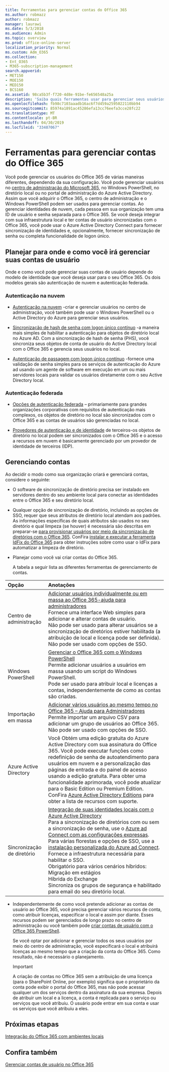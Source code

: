 ```yaml
---
title: Ferramentas para gerenciar contas do Office 365
ms.author: robmazz
author: robmazz
manager: laurawi
ms.date: 5/3/2018
ms.audience: Admin
ms.topic: overview
ms.prod: office-online-server
localization_priority: Normal
ms.custom: Adm_O365
ms.collection:
- Ent_O365
- M365-subscription-management
search.appverid:
- MET150
- MOE150
- MED150
- BCS160
ms.assetid: 98ca5b3f-f720-4d8e-91be-fe656548a25a
description: 'Saiba quais ferramentas usar para gerenciar seus usuários do Office 365 e como o que você pode usar depende de como você gerencia as identidades do usuário. '
ms.openlocfilehash: fb98c7103aaadb16ac6f7d459a2595022110bb94
ms.sourcegitcommit: 85974a1891ac45286efa13cc76eefa3cce28fc22
ms.translationtype: MT
ms.contentlocale: pt-BR
ms.lasthandoff: 04/30/2019
ms.locfileid: "33487067"
---
```

# <a name="tools-to-manage-office-365-accounts"></a>Ferramentas para gerenciar contas do Office 365

Você pode gerenciar os usuários do Office 365 de várias maneiras diferentes, dependendo da sua configuração. Você pode gerenciar usuários no [centro de administração do Microsoft 365](https://admin.microsoft.com), no Windows PowerShell, no diretório local ou no portal de administração do Azure Active Directory. Assim que você adquirir o Office 365, o centro de administração e o Windows PowerShell podem ser usados para gerenciar contas. Ao gerenciar identidades de nuvem, cada pessoa em sua organização tem uma ID de usuário e senha separada para o Office 365. Se você deseja integrar com sua infraestrutura local e ter contas de usuário sincronizadas com o Office 365, você pode usar o Azure Active Directory Connect para fornecer sincronização de identidades e, opcionalmente, fornecer sincronização de senha ou completa funcionalidade de logon único.
  
## <a name="plan-for-where-and-how-you-will-manage-your-user-accounts"></a>Planejar para onde e como você irá gerenciar suas contas de usuário

Onde e como você pode gerenciar suas contas de usuário depende do modelo de identidade que você deseja usar para o seu Office 365. Os dois modelos gerais são autenticação de nuvem e autenticação federada.
  
### <a name="cloud-authentication"></a>Autenticação na nuvem

- [Autenticação na nuvem](about-office-365-identity.md#cloud-authentication) -criar e gerenciar usuários no centro de administração, você também pode usar o Windows PowerShell ou o Active Directory do Azure para gerenciar seus usuários. 
    
- [Sincronização de hash de senha com logon único contínuo](about-office-365-identity.md) -a maneira mais simples de habilitar a autenticação para objetos de diretório local no Azure AD. Com a sincronização de hash de senha (PHS), você sincroniza seus objetos de conta de usuário do Active Directory local com o Office 365 e gerencia seus usuários no local. 
    
- [Autenticação de passagem com logon único contínuo](about-office-365-identity.md) -fornece uma validação de senha simples para os serviços de autenticação do Azure ad usando um agente de software em execução em um ou mais servidores locais para validar os usuários diretamente com o seu Active Directory local. 
    
### <a name="federated-authentication"></a>Autenticação federada

- [Opções de autenticação federada](about-office-365-identity.md#federated-authentication-options) – primariamente para grandes organizações corporativas com requisitos de autenticação mais complexos, os objetos de diretório no local são sincronizados com o Office 365 e as contas de usuários são gerenciadas no local. 
    
- [Provedores de autenticação e de identidade](about-office-365-identity.md) de terceiros-os objetos de diretório no local podem ser sincronizados com o Office 365 e o acesso a recursos em nuvem é basicamente gerenciado por um provedor de identidade de terceiros (IDP). 
    
## <a name="managing-accounts"></a>Gerenciando contas

Ao decidir o modo como sua organização criará e gerenciará contas, considere o seguinte:
  
- O software de sincronização de diretório precisa ser instalado em servidores dentro do seu ambiente local para conectar as identidades entre o Office 365 e seu diretório local.
    
- Qualquer opção de sincronização de diretório, incluindo as opções de SSO, requer que seus atributos de diretório local atendam aos padrões. As informações específicas de quais atributos são usados no seu diretório e qual limpeza (se houver) é necessária são descritas em preparar-se [para provisionar usuários por meio da sincronização de diretórios com o Office 365](prepare-for-directory-synchronization.md). ConFira [instalar e executar a ferramenta IdFix do Office 365](install-and-run-idfix.md) para obter instruções sobre como usar o IdFix para automatizar a limpeza de diretório. 
    
- Planejar como você vai criar contas do Office 365.
    
    A tabela a seguir lista as diferentes ferramentas de gerenciamento de contas.
    
|**Opção**|**Anotações**|
|:-----|:-----|
|Centro de administração  <br/> |[Adicionar usuários individualmente ou em massa ao Office 365-ajuda para administradores](https://support.office.com/article/1970f7d6-03b5-442f-b385-5880b9c256ec) <br/>  Fornece uma interface Web simples para adicionar e alterar contas de usuário.  <br/>  Não pode ser usado para alterar usuários se a sincronização de diretórios estiver habilitada (a atribuição de local e licença pode ser definida).  <br/>  Não pode ser usado com opções de SSO.  <br/> |
|Windows PowerShell  <br/> |[Gerenciar o Office 365 com o Windows PowerShell](https://go.microsoft.com/fwlink/p/?LinkId=698471) <br/>  Permite adicionar usuários a usuários em massa usando um script do Windows PowerShell.  <br/>  Pode ser usado para atribuir local e licenças a contas, independentemente de como as contas são criadas.  <br/> |
|Importação em massa  <br/> |[Adicionar vários usuários ao mesmo tempo no Office 365 – Ajuda para Administradores](add-several-users-at-the-same-time.md) <br/>  Permite importar um arquivo CSV para adicionar um grupo de usuários ao Office 365.  <br/>  Não pode ser usado com opções de SSO.  <br/> |
|Azure Active Directory  <br/> |Você Obtém uma edição gratuita do Azure Active Directory com sua assinatura do Office 365. Você pode executar funções como redefinição de senha de autoatendimento para usuários em nuvem e a personalização das páginas de entrada e do painel de acesso usando a edição gratuita. Para obter uma funcionalidade aprimorada, você pode atualizar para o Basic Edition ou Premium Edition. ConFira [Azure Active Directory Editions](https://go.microsoft.com/fwlink/p/?LinkId=698465) para obter a lista de recursos com suporte.  <br/> |
|Sincronização de diretório  <br/> |[Integração de suas identidades locais com o Azure Active Directory](https://go.microsoft.com/fwlink/p/?LinkID=624168) <br/>  Para a sincronização de diretórios com ou sem a sincronização de senha, use o [Azure ad Connect com as configurações expressas](https://go.microsoft.com/fwlink/p/?LinkID=698537).  <br/>  Para várias florestas e opções de SSO, use a [instalação personalizada do Azure ad Connect](https://go.microsoft.com/fwlink/p/?LinkId=698430).  <br/>  Fornece a infraestrutura necessária para habilitar o SSO.  <br/>  Obrigatório para vários cenários híbridos:  <br/>  Migração em estágios  <br/>  Híbrida do Exchange  <br/>  Sincroniza os grupos de segurança e habilitado para email do seu diretório local.  <br/> |
   
- Independentemente de como você pretende adicionar as contas de usuário ao Office 365, você precisa gerenciar vários recursos de conta, como atribuir licenças, especificar o local e assim por diante. Esses recursos podem ser gerenciados de longo prazo no centro de administração ou você também pode [criar contas de usuário com o Office 365 PowerShell](https://go.microsoft.com/fwlink/p/?LinkId=717083).
    
    Se você optar por adicionar e gerenciar todos os seus usuários por meio do centro de administração, você especificará o local e atribuirá licenças ao mesmo tempo que a criação da conta do Office 365. Como resultado, não é necessário o planejamento.
    
    > [!IMPORTANT]
    > A criação de contas no Office 365 sem a atribuição de uma licença (para o SharePoint Online, por exemplo) significa que o proprietário da conta pode exibir o portal do Office 365, mas não pode acessar qualquer um dos serviços dentro da assinatura da sua empresa. Depois de atribuir um local e a licença, a conta é replicada para o serviço ou serviços que você atribuiu. O usuário pode entrar em sua conta e usar os serviços que você atribuiu a eles. 
  
## <a name="next-steps"></a>Próximas etapas

[Integração do Office 365 com ambientes locais](office-365-integration.md)
  
## <a name="see-also"></a>Confira também

[Gerenciar contas de usuário no Office 365](https://support.office.com/article/3204162b-0b6c-4838-8a11-394b9bfd31de.aspx)
  

